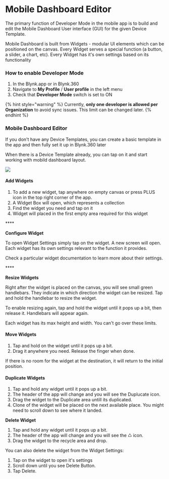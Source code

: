 # Mobile Dashboard Editor

The primary function of Developer Mode in the mobile app is to build and edit the Mobile Dashboard User interface \(GUI\) for the given Device Template.

Mobile Dashboard is built from Widgets - modular UI elements which can be positioned on the canvas. Every Widget serves a special function \(a button, a slider, a chart, etc\). Every Widget has it's own settings based on its functionality

### **How to enable Developer Mode**

1. In the Blynk.app or in Blynk.360
2. Navigate to **My Profile** / **User profile** in the left menu
3. Check that **Developer Mode** switch is set to ON

{% hint style="warning" %}
Currently, **only one developer is allowed per Organization** to avoid sync issues. This limit can be changed later.
{% endhint %}

### Mobile Dashboard Editor 

If you don't have any Device Templates, you can create a basic template in the app and then fully set it up in Blynk.360 later

When there is a Device Template already, you can tap on it and start working with mobild dashboard layout. 

![](../.gitbook/assets/constructor.gif)

#### **Add Widgets**

1. To add a new widget, tap anywhere on empty canvas or press PLUS icon in the top right corner of the app.
2. A Widget Box will open, which represents a collection
3. Find the widget you need and tap on it
4. Widget will placed in the first empty area required for this widget

\*\*\*\*

**Configure Widget**

To open Widget Settings simply tap on the widget. A new screen will open. Each widget has its own settings relevant to the function it provides. 

Check a particular widget documentation to learn more about their settings.  

\*\*\*\*

**Resize Widgets**

Right after the widget is placed on the canvas, you will see small green handlebars. They indicate in which direction the widget can be resized. Tap and hold the handlebar to resize the widget.

To enable resizing again, tap and hold the widget until it pops up a bit, then release it. Handlebars will appear again.

Each widget has its max height and width. You can't go over these limits.

#### 

#### Move Widgets

1. Tap and hold on the widget until it pops up a bit. 
2. Drag it anywhere you need. Release the finger when done.

If there is no room for the widget at the destination, it will return to the initial position.



#### Duplicate Widgets

1. Tap and hold any widget until it pops up a bit. 
2. The header of the app will change and you will see the Duplucate icon. 
3. Drag the widget to the Duplicate area untill its duplicated. 
4. Clone of the widget will be placed on the next available place. You might need to scroll down to see where it landed.



**Delete Widget**

1. Tap and hold any widget until it pops up a bit. 
2. The header of the app will change and you will see the ♺ icon. 
3. Drag the widget to the recycle area and drop.  

You can also delete the widget from the Widget Settings:

1. Tap on the widget to open it's settings
2. Scroll down until you see Delete Button.
3. Tap Delete.

